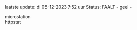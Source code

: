 laatste update: 
di 05-12-2023  7:52   uur 
Status: FAALT - geel - 
<div class="service Y">microstation</div><div class="service Y">httpstat</div>
